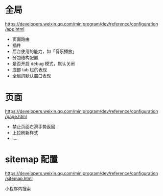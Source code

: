 
# 全局

https://developers.weixin.qq.com/miniprogram/dev/reference/configuration/app.html

* 页面路由
* 插件
* 后台使用的能力，如「音乐播放」
* 分包结构配置
* 是否开启 debug 模式，默认关闭
* 底部 tab 栏的表现
* 全局的默认窗口表现

# 页面

https://developers.weixin.qq.com/miniprogram/dev/reference/configuration/page.html

* 禁止页面右滑手势返回
* 上拉刷新样式
* ....

# sitemap 配置

https://developers.weixin.qq.com/miniprogram/dev/reference/configuration/sitemap.html

小程序内搜索